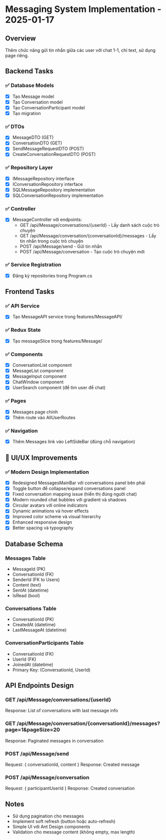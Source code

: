 # Messaging System Implementation - 2025-01-17

## Overview

Thêm chức năng gửi tin nhắn giữa các user với chat 1-1, chỉ text, sử dụng page riêng.

## Backend Tasks

### ✅ Database Models

- [x] Tạo Message model
- [x] Tạo Conversation model
- [x] Tạo ConversationParticipant model
- [x] Tạo migration

### ✅ DTOs

- [x] MessageDTO (GET)
- [x] ConversationDTO (GET)
- [x] SendMessageRequestDTO (POST)
- [x] CreateConversationRequestDTO (POST)

### ✅ Repository Layer

- [x] IMessageRepository interface
- [x] IConversationRepository interface
- [x] SQLMessageRepository implementation
- [x] SQLConversationRepository implementation

### ✅ Controller

- [x] MessageController với endpoints:
  - GET /api/Message/conversations/{userId} - Lấy danh sách cuộc trò chuyện
  - GET /api/Message/conversation/{conversationId}/messages - Lấy tin nhắn trong cuộc trò chuyện
  - POST /api/Message/send - Gửi tin nhắn
  - POST /api/Message/conversation - Tạo cuộc trò chuyện mới

### ✅ Service Registration

- [x] Đăng ký repositories trong Program.cs

## Frontend Tasks

### ✅ API Service

- [x] Tạo MessageAPI service trong features/MessageAPI/

### ✅ Redux State

- [x] Tạo messageSlice trong features/Message/

### ✅ Components

- [x] ConversationList component
- [x] MessageList component
- [x] MessageInput component
- [x] ChatWindow component
- [x] UserSearch component (để tìm user để chat)

### ✅ Pages

- [x] Messages page chính
- [x] Thêm route vào AllUserRoutes

### ✅ Navigation

- [x] Thêm Messages link vào LeftSideBar (đúng chỗ navigation)

## 🎨 UI/UX Improvements

### ✅ Modern Design Implementation

- [x] Redesigned MessagesMainBar với conversations panel bên phải
- [x] Toggle button để collapse/expand conversations panel
- [x] Fixed conversation mapping issue (hiển thị đúng người chat)
- [x] Modern rounded chat bubbles với gradient và shadows
- [x] Circular avatars với online indicators
- [x] Dynamic animations và hover effects
- [x] Improved color scheme và visual hierarchy
- [x] Enhanced responsive design
- [x] Better spacing và typography

## Database Schema

### Messages Table

- MessageId (PK)
- ConversationId (FK)
- SenderId (FK to Users)
- Content (text)
- SentAt (datetime)
- IsRead (bool)

### Conversations Table

- ConversationId (PK)
- CreatedAt (datetime)
- LastMessageAt (datetime)

### ConversationParticipants Table

- ConversationId (FK)
- UserId (FK)
- JoinedAt (datetime)
- Primary Key: (ConversationId, UserId)

## API Endpoints Design

### GET /api/Message/conversations/{userId}

Response: List of conversations with last message info

### GET /api/Message/conversation/{conversationId}/messages?page=1&pageSize=20

Response: Paginated messages in conversation

### POST /api/Message/send

Request: { conversationId, content }
Response: Created message

### POST /api/Message/conversation

Request: { participantUserId }
Response: Created conversation

## Notes

- Sử dụng pagination cho messages
- Implement soft refresh (button hoặc auto-refresh)
- Simple UI với Ant Design components
- Validation cho message content (không empty, max length)
